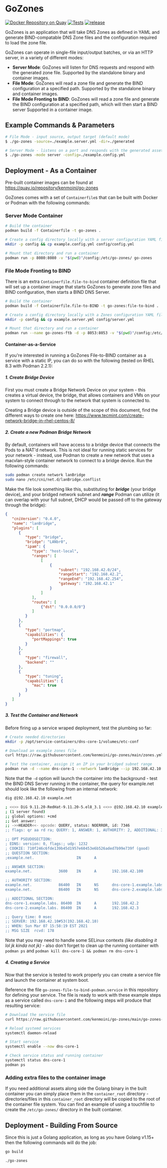 # GoZones

[![Docker Repository on Quay](https://quay.io/repository/kenmoini/go-zones/status "Docker Repository on Quay")](https://quay.io/repository/kenmoini/go-zones) [![Tests](https://github.com/kenmoini/go-zones/actions/workflows/test.yml/badge.svg?branch=main)](https://github.com/kenmoini/go-zones/actions/workflows/test.yml) [![release](https://github.com/kenmoini/go-zones/actions/workflows/release.yml/badge.svg?branch=main)](https://github.com/kenmoini/go-zones/actions/workflows/release.yml)

GoZones is an application that will take DNS Zones as defined in YAML and generate BIND-compatable DNS Zone files and the configuration required to load the zone file.

GoZones can operate in single-file input/output batches, or via an HTTP server, in a variety of different modes:

- **Server Mode**: GoZones will listen for DNS requests and respond with the generated zone file.  Supported by the standalone binary and container images.
- **File Mode**: GoZones will read a zone file and generate the BIND configuration at a specified path.  Supported by the standalone binary and container images.
- **File Mode Fronting to BIND**: GoZones will read a zone file and generate the BIND configuration at a specified path, which will then start a BIND server  Supported in a container image.

## Example Commands & Parameters

```bash
# File Mode - input source, output target (default mode)
$ ./go-zones -source=./example.server.yml -dir=./generated

# Server Mode - listens on a port and responds with the generated assets
$ ./go-zones -mode server -config=./example.config.yml
```

## Deployment - As a Container

Pre-built container images can be found at https://quay.io/repository/kenmoini/go-zones

GoZones comes with a set of `Containerfile`s that can be built with Docker or Podman with the following commands:

### Server Mode Container

```bash
# Build the container
podman build -f Containerfile -t go-zones .

# Create a config directory locally with a server configuration YAML file
mkdir -p config && cp example.config.yml config/config.yml

# Mount that directory and run a container
podman run -p 8080:8080 -v "$(pwd)"/config:/etc/go-zones/ go-zones
```

### File Mode Fronting to BIND

There is an extra `Containerfile.file-to-bind` container definition file that will set up a container image that starts GoZones to generate zone files and BIND configuration, then starts a BIND DNS Server.

```bash
# Build the container
podman build -f Containerfile.file-to-BIND -t go-zones:file-to-bind .

# Create a config directory locally with a Zones configuration YAML file for file mode operation
mkdir -p config && cp example.server.yml config/server.yml

# Mount that directory and run a container
podman run --name go-zones-ftb -d -p 8053:8053 -v "$(pwd)"/config:/etc/go-zones/ go-zones:file-to-bind
```

#### Container-as-a-Service

If you're interested in running a GoZones File-to-BIND container as a service with a static IP, you can do so with the following (tested on RHEL 8.3 with Podman 2.2.1):

##### 1. Create Bridge Device

First you must create a Bridge Network Device on your system - this creates a virtual device, the bridge, that allows containers and VMs on your system to connect through to the network that system is connected to.

Creating a Bridge device is outside of the scope of this document, find the different ways to create one here: https://www.tecmint.com/create-network-bridge-in-rhel-centos-8/

##### 2. Create a new Podman Bridge Network

By default, containers will have access to a bridge device that connects the Pods to a NAT'd network.  This is not ideal for running static services for your network - instead, use Podman to create a new network that uses a macvlan-style container network to connect to a bridge device.  Run the following commands:

```bash
sudo podman create network lanBridge
sudo nano /etc/cni/net.d/lanBridge.conflist
```

Make the file look something like this, substituting for ***bridge*** (your bridge device), and your bridged network subnet and ***range*** Podman can utilize (it can overlap with your full subnet, DHCP would be passed off to the gateway through the bridge):

```json
{
   "cniVersion": "0.4.0",
   "name": "lanBridge",
   "plugins": [
      {
         "type": "bridge",
         "bridge": "LANbr0",
         "ipam": {
            "type": "host-local",
            "ranges": [
                [
                    {
                        "subnet": "192.168.42.0/24",
                        "rangeStart": "192.168.42.2",
                        "rangeEnd": "192.168.42.254",
                        "gateway": "192.168.42.1"
                    }
                ]
            ],
            "routes": [
                {"dst": "0.0.0.0/0"}
            ]
         }
      },
      {
         "type": "portmap",
         "capabilities": {
            "portMappings": true
         }
      },
      {
         "type": "firewall",
         "backend": ""
      },
      {
         "type": "tuning",
         "capabilities": {
            "mac": true
         }
      }
   ]
}
```

##### 3. Test the Container and Network

Before firing up a service wraped deployment, test the plumbing so far:

```bash
# Create needed directories
mkdir -p /opt/service-containers/dns-core-1/volumes/etc-conf

# Download an example zones file
curl https://raw.githubusercontent.com/kenmoini/go-zones/main/zones.yml.example -o /opt/service-containers/dns-core-1/volumes/etc-conf/zones.yml

# Test the container, assign it an IP in your bridged subnet range
podman run -d --name dns-core-1 --network lanBridge --ip 192.168.42.10 -p 53 -v /opt/service-containers/dns-core-1/volumes/etc-conf:/etc/go-zones/ quay.io/kenmoini/go-zones:file-to-bind
```

Note that the `-d` option will launch the container into the background - test the BIND DNS Server running in the container, the query for example.net should look like the following from an internal network:

```bash
dig @192.168.42.10 example.net

; <<>> DiG 9.11.20-RedHat-9.11.20-5.el8_3.1 <<>> @192.168.42.10 example.net
; (1 server found)
;; global options: +cmd
;; Got answer:
;; ->>HEADER<<- opcode: QUERY, status: NOERROR, id: 7346
;; flags: qr aa rd ra; QUERY: 1, ANSWER: 1, AUTHORITY: 2, ADDITIONAL: 3

;; OPT PSEUDOSECTION:
; EDNS: version: 0, flags:; udp: 1232
; COOKIE: 710f246c6fde139b45d1957e60453e6b526aded7b99e739f (good)
;; QUESTION SECTION:
;example.net.                   IN      A

;; ANSWER SECTION:
example.net.            3600    IN      A       192.168.42.100

;; AUTHORITY SECTION:
example.net.            86400   IN      NS      dns-core-1.example.labs.
example.net.            86400   IN      NS      dns-core-2.example.labs.

;; ADDITIONAL SECTION:
dns-core-1.example.labs. 86400  IN      A       192.168.42.2
dns-core-2.example.labs. 86400  IN      A       192.168.42.3

;; Query time: 0 msec
;; SERVER: 192.168.42.10#53(192.168.42.10)
;; WHEN: Sun Mar 07 15:58:19 EST 2021
;; MSG SIZE  rcvd: 178
```

Note that you may need to handle some SELinux contexts *(like disabling it lol jk kinda not jk)* - also don't forget to clean up the running container with `podman ps` and `podman kill dns-core-1 && podman rm dns-core-1`

##### 4. Creating a Service

Now that the service is tested to work properly you can create a service file and launch the container at system boot.

Reference the file `go-zones-file-to-bind-podman.service` in this repository for defining your service.  The file is ready to work with these example steps as a service called `dns-core-1` and the following steps will produce that resulting service:

```bash
# Download the service file
curl https://raw.githubusercontent.com/kenmoini/go-zones/main/go-zones-file-to-bind-podman.service -o /etc/systemd/system/dns-core-1.service

# Reload systemd services
systemctl daemon-reload

# Start service
systemctl enable --now dns-core-1

# Check service status and running container
systemctl status dns-core-1
podman ps
```

### Adding extra files to the container image

If you need additional assets along side the Golang binary in the built container you can simply place them in the `container_root` directory - directories/files in this `container_root` directory will be copied to the root of the container file system.  You can find an example of using a touchfile to create the `/etc/go-zones/` directory in the built container.

## Deployment - Building From Source

Since this is just a Golang application, as long as you have Golang v1.15+ then the following commands will do the job:

```bash
go build

./go-zones
```